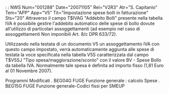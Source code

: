  :  : NWS Num="001288" Date="20071105" Rel="V2R3" Atr="S. Capitanio" Tem="APP" App="V5" Tit="Impostazione spese bolli in fatturazione" Sts="20"
Attraverso il campo T$IVAG "Addebito Bolli" presente nella tabella IVA è possibile gestire l'addebito automatico delle spese di bollo dovute all'utilizzo di particolari assoggettamenti (ad esempio nel caso di assoggettamenti Non imponibili Art. 8/c DPR 633/72).

Utilizzando nella testata di un documento V5 un assoggettamento IVA con questo campo impostato, verrà automaticamente aggiunta alle spese di testata la voce specificata nella tabella V5S caratterizzata dal campo T$V5SJ "Tipo spesa/maggiorazione/sconto" con il valore BV - Spese Bollo da tabella IVA.
Normalmente tale spesa è definita ad importo fisso (1,81 Euro al 01 Novembre 2007).

Programmi Modificati
. B£G04G  FUGE Funzione generale :  calcolo Spese
. B£G15G  FUGE Funzione generale-Codici fissi per SMEUP
